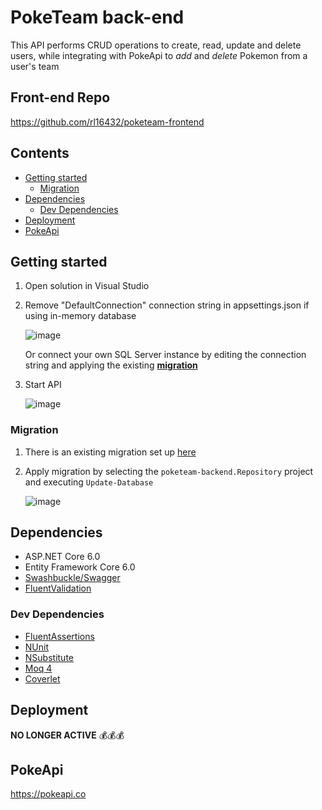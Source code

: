 # PokeTeam back-end

This API performs CRUD operations to create, read, update and delete users, while integrating with PokeApi to *add* and *delete* Pokemon from a user's team

## Front-end Repo
https://github.com/rl16432/poketeam-frontend

## Contents

- [Getting started](#getting-started)
   - [Migration](#migration)
- [Dependencies](#dependencies)
   - [Dev Dependencies](#dev-dependencies)
- [Deployment](#deployment)
- [PokeApi](#pokeapi)
  
## Getting started

1. Open solution in Visual Studio

2. Remove "DefaultConnection" connection string in appsettings.json if using in-memory database

   ![image](https://user-images.githubusercontent.com/65014987/217098284-7ce15250-27a9-4cc6-886d-e953fe5cd9ec.png)
   
   Or connect your own SQL Server instance by editing the connection string and applying the existing [**migration**](#migration)
3. Start API
   
   ![image](https://user-images.githubusercontent.com/65014987/192089158-929e52af-0c34-4bac-8762-b83473c2fd62.png)

### Migration

1. There is an existing migration set up [here](https://github.com/rl16432/poketeam-backend/tree/main/poketeam-backend.Repository/Migrations)  
2. Apply migration by selecting the `poketeam-backend.Repository` project and executing `Update-Database`
   
   ![image](https://user-images.githubusercontent.com/65014987/217102548-a578cd37-9403-4e22-8046-10e265dbed01.png)

## Dependencies

- ASP.NET Core 6.0
- Entity Framework Core 6.0
- [Swashbuckle/Swagger](https://github.com/domaindrivendev/Swashbuckle.AspNetCore)
- [FluentValidation](https://github.com/FluentValidation/FluentValidation)

### Dev Dependencies
- [FluentAssertions](https://github.com/fluentassertions/fluentassertions)
- [NUnit](https://github.com/nunit/nunit)
- [NSubstitute](https://github.com/nsubstitute/NSubstitute)
- [Moq 4](https://github.com/moq/moq4)
- [Coverlet](https://github.com/coverlet-coverage/coverlet)

## Deployment

**NO LONGER ACTIVE** :moneybag::moneybag::moneybag:

## PokeApi
https://pokeapi.co
